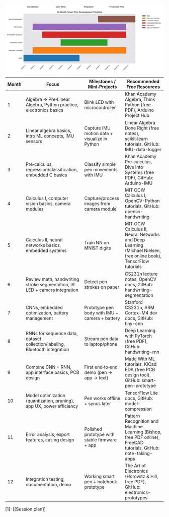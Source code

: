 ![img](IMG-20251006-WA0018.jpg)

| Month | Focus | Milestones / Mini‑Projects | Recommended Free Resources |
|-------|-------|-----------------------------|-----------------------------|
| 1 | Algebra → Pre‑Linear Algebra, Python practice, electronics basics | Blink LED with microcontroller | Khan Academy Algebra, Think Python (free PDF), Arduino Project Hub |
| 2 | Linear algebra basics, intro ML concepts, IMU sensors | Capture IMU motion data + visualize in Python | Linear Algebra Done Right (free notes), scikit‑learn tutorials, GitHub: IMU-data-logger |
| 3 | Pre‑calculus, regression/classification, embedded C basics | Classify simple pen movements with IMU | Khan Academy Pre‑calculus, Dive Into Systems (free PDF), GitHub: Arduino-IMU |
| 4 | Calculus I, computer vision basics, camera modules | Capture/process images from camera module | MIT OCW Calculus I, OpenCV-Python tutorials, GitHub: opencv-handwriting |
| 5 | Calculus II, neural networks basics, embedded systems | Train NN on MNIST digits | MIT OCW Calculus II, Neural Networks and Deep Learning (Michael Nielsen, free online book), TensorFlow tutorials |
| 6 | Review math, handwriting stroke segmentation, IR LED + camera integration | Detect pen strokes on paper | CS231n lecture notes, OpenCV docs, GitHub: handwriting-segmentation |
| 7 | CNNs, embedded optimization, battery management | Prototype pen body with IMU + camera + battery | Stanford CS231n, ARM Cortex-M4 dev docs, GitHub: tiny-cnn |
| 8 | RNNs for sequence data, dataset collection/labeling, Bluetooth integration | Stream pen data to laptop/phone | Deep Learning with PyTorch (free PDF), GitHub: handwriting-rnn |
| 9 | Combine CNN + RNN, app interface basics, PCB design | First end‑to‑end demo (pen → app → text) | Made With ML tutorials, KiCad EDA (free PCB design tool), GitHub: smart-pen-prototype |
| 10 | Model optimization (quantization, pruning), app UX, power efficiency | Pen works offline + syncs later | TensorFlow Lite docs, GitHub: model-compression |
| 11 | Error analysis, export features, casing design | Polished prototype with stable firmware + app | Pattern Recognition and Machine Learning (Bishop, free PDF online), FreeCAD tutorials, GitHub: note-taking-apps |
| 12 | Integration testing, documentation, demo | Working smart pen + notebook prototype | The Art of Electronics (Horowitz & Hill, free PDF), GitHub: electronics-prototypes |[^1]

[1]: [[Session plan]]
[^2]: [[Gnatt Timeline + code]]
[^3]: [[README]]
[^4]: [[Skills Needed]]

